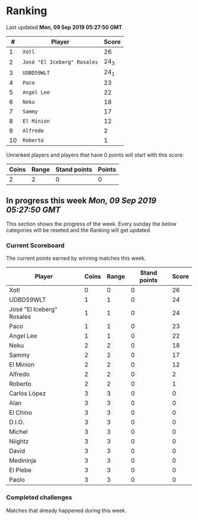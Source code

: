 # Ranking

Last updated **Mon, 09 Sep 2019 05:27:50 GMT**.

|#|Player|Score|
|-|------|-----|
|1|`Xotl`|26|
|2|`José "El Iceberg" Rosales`|24<sub>3</sub>|
|3|`UDBD59WLT`|24<sub>1</sub>|
|4|`Paco`|23|
|5|`Angel Lee`|22|
|6|`Neku`|18|
|7|`Sammy`|17|
|8|`El Minion`|12|
|9|`Alfredo`|2|
|10|`Roberto`|1|

Unranked players and players that have 0 points will start with this score:

|Coins|Range|Stand points|Points|
|-----|-----|------------|------|
|2|2|0|0|

## In progress this week *Mon, 09 Sep 2019 05:27:50 GMT*
This section shows the progress of the week. Every sunday the below categories will be reseted and the Ranking will get updated.

### Current Scoreboard
The current points earned by winning matches this week.

|Player|Coins|Range|Stand points|Score|
|------|-----|-----|------------|-----|
|Xotl|0|0|0|26|
|UDBD59WLT|1|1|0|24|
|José "El Iceberg" Rosales|1|1|0|24|
|Paco|1|1|0|23|
|Angel Lee|1|1|0|22|
|Neku|2|2|0|18|
|Sammy|2|2|0|17|
|El Minion|2|2|0|12|
|Alfredo|2|2|0|2|
|Roberto|2|2|0|1|
|Carlos López|3|3|0|0|
|Alan|3|3|0|0|
|El Chino|3|3|0|0|
|D.I.O.|3|3|0|0|
|Michel|3|3|0|0|
|Niightz|3|3|0|0|
|David|3|3|0|0|
|Medininja|3|3|0|0|
|El Plebe|3|3|0|0|
|Paolo|3|3|0|0|

### Completed challenges
Matches that already happened during this week.


